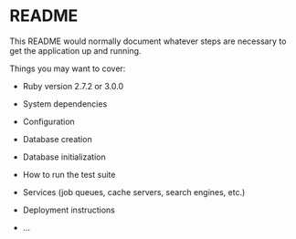 # README

This README would normally document whatever steps are necessary to get the
application up and running.

Things you may want to cover:

* Ruby version
2.7.2 or 3.0.0

* System dependencies

* Configuration

* Database creation

* Database initialization

* How to run the test suite

* Services (job queues, cache servers, search engines, etc.)

* Deployment instructions

* ...
